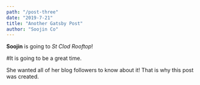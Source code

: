 ```yaml
---
path: "/post-three"
date: "2019-7-21"
title: "Another Gatsby Post"
author: "Soojin Co"
---
```


**Soojin** is going to *St Clod Rooftop*!

#It is going to be a great time.

She wanted all of her blog followers to know about it! That is why this post was created.